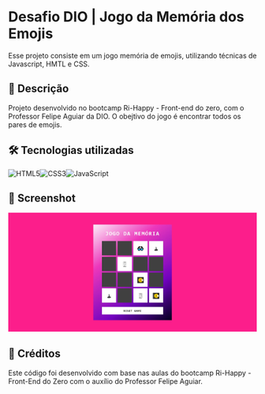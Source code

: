 # Desafio DIO | Jogo da Memória dos Emojis

Esse projeto consiste em um jogo memória de emojis, utilizando técnicas de Javascript, HMTL e CSS.

## 📝 Descrição
Projeto desenvolvido no bootcamp Ri-Happy - Front-end do zero, com o Professor Felipe Aguiar da DIO.
O obejtivo do jogo é encontrar todos os pares de emojis.

## 🛠 Tecnologias utilizadas

![HTML5](https://img.shields.io/badge/HTML5-E34F26?style=for-the-badge&logo=html5&logoColor=white)![CSS3](https://img.shields.io/badge/CSS3-1572B6?style=for-the-badge&logo=css3&logoColor=white)![JavaScript](https://img.shields.io/badge/JavaScript-F7DF1E?style=for-the-badge&logo=javascript&logoColor=black)

## 📸 Screenshot

<img src="src/screenshot.jpg">

## 📌 Créditos

Este código foi desenvolvido com base nas aulas do bootcamp Ri-Happy - Front-End do Zero com o auxílio do Professor Felipe Aguiar.
